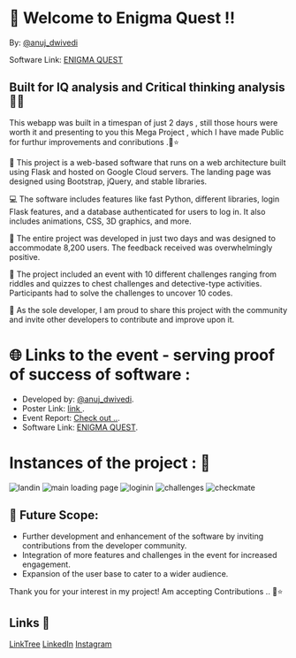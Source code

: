 # 👋 Welcome to  Enigma Quest !!
By: [@anuj_dwivedi](https://linktr.ee/anuj_dwivedi)

Software Link: [ENIGMA QUEST](https://enigma-server-face-blx6.vercel.app/)

## Built for IQ analysis and Critical thinking analysis 🧠🚀
This webapp was built in a timespan of just 2 days , still those hours were worth it and presenting to you this Mega Project , which I have made Public for furthur improvements and conributions  .🚀⭐

🚀 This project is a web-based software that runs on a web architecture built using Flask and hosted on Google Cloud servers. The landing page was designed using Bootstrap, jQuery, and stable libraries.

💻 The software includes features like fast Python, different libraries, login Flask features, and a database authenticated for users to log in. It also includes animations, CSS, 3D graphics, and more.

📝 The entire project was developed in just two days and was designed to accommodate 8,200 users. The feedback received was overwhelmingly positive.

🎉 The project included an event with 10 different challenges ranging from riddles and quizzes to chest challenges and detective-type activities. Participants had to solve the challenges to uncover 10 codes.

🤝 As the sole developer, I am proud to share this project with the community and invite other developers to contribute and improve upon it.

# 🌐 Links to the event - serving proof of success of software :

- Developed by: [@anuj_dwivedi](https://linktr.ee/anuj_dwivedi).
- Poster Link: [link ](https://drive.google.com/file/d/161kRauWviZTHJOjf7gJ3zDMnl8n2A9eo/view).
- Event Report: [Check out ..](https://drive.google.com/file/d/1Do9bJcfbtjhvKnPzGE3Y12yZn_zUUaVv/view?usp=sharing).
- Software Link: [ENIGMA QUEST](https://enigma-server-face-blx6.vercel.app/).

# Instances of the project : 📸

![landin](https://github.com/ANUJDWIVDI/enigma-code-webapp/assets/61553735/e42ae6ed-40e1-4be7-87ad-ebbd70359234)
![main loading page](https://github.com/ANUJDWIVDI/enigma-code-webapp/assets/61553735/a646e7b9-a2a4-4c97-8d82-a3e0cfe50ea2)
![loginin](https://github.com/ANUJDWIVDI/enigma-code-webapp/assets/61553735/f9ebba69-7c2a-4e2a-9357-4269b5be444d)
![challenges](https://github.com/ANUJDWIVDI/enigma-code-webapp/assets/61553735/b25817f9-3fc7-46b9-a088-eeb9b11a399e)
![checkmate](https://github.com/ANUJDWIVDI/enigma-code-webapp/assets/61553735/52fb71d6-64b7-4675-902b-da4e8f249ae6)


## 👀 Future Scope:

- Further development and enhancement of the software by inviting contributions from the developer community.
- Integration of more features and challenges in the event for increased engagement.
- Expansion of the user base to cater to a wider audience.

Thank you for your interest in my project! Am accepting Contributions .. 🚀⭐

## Links 🔗

[LinkTree](https://linktr.ee/anuj_dwivedi)
[LinkedIn](https://www.linkedin.com/in/anuj-dwivedi-1352831b1/)
[Instagram](https://www.instagram.com/anuj_dwvd_0/)
